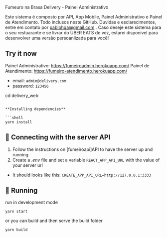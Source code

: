 Fumeuro na Brasa Delivery - Painel Administrativo

Este sistema é composto por API, App Mobile, Painel Administrativo e Painel de Atendimento. Todo inclusos neste GitHub. Duvidas e esclarecimentos, entre em contato por pablohga@gmail.com . Caso deseje este sistema para o seu restuarante e se livrar do UBER EATS de vez, estarei disponivel para desenvolver uma versão persoanlizada para você!

## Try it now

Painel Administrativo: https://fumeiroadmin.herokuapp.com/
Painel de Atendimento: https://fumeiro-atendimento.herokuapp.com/

- email: `admin@delivery.com`
- password: `123456`



cd delivery_web
```

**Installing dependencies**

```shell
yarn install
```

## :satellite: Connecting with the server API

1. Follow the instructions on [fumeiroapi]API to have the server up and running
2. Create a _.env_ file and set a variable `REACT_APP_API_URL` with the value of your server url

- It should looks like this: `CREATE_APP_API_URL=http://127.0.0.1:3333`

## :runner: Running
run in development mode
```shell
yarn start
```
or you can build and then serve the build folder
```shell
yarn build
```
